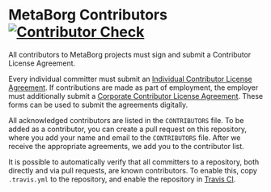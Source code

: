 # MetaBorg Contributors [![Contributor Check](https://travis-ci.org/metaborg/contributors.svg?branch=master)](https://travis-ci.org/metaborg/contributors)

All contributors to MetaBorg projects must sign and submit a
Contributor License Agreement.

Every individual committer must submit an
[Individual Contributor License Agreement](http://goo.gl/forms/3kGnu0RX2iV4ki612). If
contributions are made as part of employment, the employer must
additionally submit a
[Corporate Contributor License Agreement](http://goo.gl/forms/Dxw8Bed00ODX6lxI2). These
forms can be used to submit the agreements digitally.

All acknowledged contributors are listed in the `CONTRIBUTORS`
file. To be added as a contributor, you can create a pull request on
this repository, where you add your name and email to the
`CONTRIBUTORS` file. After we receive the appropriate agreements, we
add you to the contributor list.

It is possible to automatically verify that all committers to a
repository, both directly and via pull requests, are known
contributors. To enable this, copy `.travis.yml` to the repository,
and enable the repository in [Travis CI](https://travis-ci.org/).
